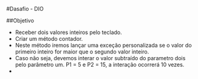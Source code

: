 #Dasafio - DIO

##Objetivo

- Receber dois valores inteiros pelo teclado.
- Criar um método contador.
- Neste método iremos lançar uma exceção personalizada se o valor do primeiro inteiro for maior que o segundo valor
  inteiro.
- Caso não seja, devemos interar o valor subtraído do parametro dois pelo parâmetro um. P1 = 5 e P2 = 15, a interação
  ocorrerá 10 vezes.
- 